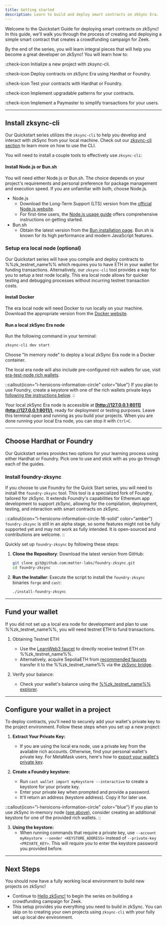 ```yaml
---
title: Getting started
description: Learn to build and deploy smart contracts on zkSync Era.
---
```


Welcome to the Quickstart Guide for deploying smart contracts on zkSync!
In this guide, we'll walk you through the process of creating and deploying a simple smart contract that creates a crowdfunding campaign for Zeek.

By the end of the series, you will learn integral pieces that will
help you become a great developer on zkSync! You will learn how to:

:check-icon Initialize a new project with zksync-cli.

:check-icon Deploy contracts on zkSync Era using Hardhat or Foundry.

:check-icon Test your contracts with Hardhat or Foundry.

:check-icon Implement upgradable patterns for your contracts.

:check-icon Implement a Paymaster to simplify transactions for your users.

---

## Install zksync-cli

Our Quickstart series utilizes the `zksync-cli` to help you develop and interact with zkSync from your local machine. Check out our
[zksync-cli section](/build/tooling/zksync-cli) to learn more on how to use the CLI.

You will need to install a couple tools to effectively use `zksync-cli`:

#### Install Node.js or Bun.sh

You will need either Node.js or Bun.sh.
The choice depends on your project's requirements and personal preference for package management and execution speed.
If you are unfamiliar with both, choose Node.js.

- Node.js
  - Download the Long-Term Support (LTS) version from the [official Node.js website](https://nodejs.org/en/download).
  - For first-time users, the [Node.js usage guide](https://nodejs.org/api/synopsis.html#usage)
  offers comprehensive instructions on getting started.
- Bun.sh
  - Obtain the latest version from the [Bun installation page](https://bun.sh/docs/installation).
  Bun.sh is known for its high performance and modern JavaScript features.

### Setup era local node (optional)

Our Quickstart series will have you compile and deploy contracts to
%%zk_testnet_name%% which requires you to have ETH in your wallet for funding transactions.
Alternatively, our `zksync-cli` tool provides a way for you to setup a test node locally.
This era local node allows for quicker testing and debugging processes without incurring testnet transaction costs.

#### Install Docker

The era local node will need Docker to run locally on your machine.
Download the appropriate version from the [Docker website](https://docs.docker.com/engine/install/).

#### Run a local zkSync Era node

Run the following command in your terminal:

```bash
zksync-cli dev start
```

Choose "In memory node" to deploy a local zkSync Era node in a Docker container.

The local era node will also include pre-configured rich wallets for use, visit [era-test-node rich wallets](/build/test-and-debug/in-memory-node#pre-configured-rich-wallets).

::callout{icon="i-heroicons-information-circle" color="blue"}
If you plan to use Foundry, create a keystore with one of the rich wallets private keys [following the instructions below](#configure-your-wallet-in-a-project).
::

Your local zkSync Era node is accessible at **[http://127.0.0.1:8011](http://127.0.0.1:8011/)**, ready for deployment or testing purposes.
Leave this terminal open and running as you build your projects.
When you are done running your local Era node, you can stop it with `Ctrl+C`.

---

## Choose Hardhat or Foundry

Our Quickstart series provides two options for your learning process using
either Hardhat or Foundry. Pick one to use and stick with as you go through
each of the guides.

<!-- Create a component that sets which tool they use and pre-set the tabs -->

### Install foundry-zksync

If you choose to use Foundry for the Quick Start series, you will need to
install the `foundry-zksync` tool. This tool is a specialized fork of Foundry, tailored for zkSync.
It extends Foundry's capabilities for Ethereum app development to support zkSync,
allowing for the compilation, deployment, testing, and interaction with smart contracts on zkSync.

::callout{icon="i-heroicons-information-circle-16-solid" color="amber"}
`foundry-zksync` is still in an alpha stage, so some features might not be fully supported
yet and may not work as fully intended. It is open-sourced and contributions are welcome.
::

Quickly set up `foundry-zksync` by following these steps:

1. **Clone the Repository**:
   Download the latest version from GitHub:

   ```bash
   git clone git@github.com:matter-labs/foundry-zksync.git
   cd foundry-zksync
   ```

2. **Run the Installer**:
   Execute the script to install the `foundry-zksync` binaries `forge` and `cast`:

   ```bash
   ./install-foundry-zksync
   ```

---

## Fund your wallet

If you did not set up a local era node for development and plan to use %%zk_testnet_name%%, you will need testnet ETH to fund transactions.

1. Obtaining Testnet ETH:

    - Use the [LearnWeb3 faucet](https://learnweb3.io/faucets/zksync_sepolia/)
    to directly receive testnet ETH on %%zk_testnet_name%%.
    - Alternatively, acquire SepoliaETH from [recommended faucets](/ecosystem/network-faucets)
    transfer it to the %%zk_testnet_name%% via the [zkSync bridge](https://portal.zksync.io/bridge/?network=sepolia).

2. Verify your balance:

   - Check your wallet's balance using the [%%zk_testnet_name%% explorer](%%zk_testnet_block_explorer_url%%).

---

## Configure your wallet in a project

To deploy contracts, you'll need to securely add your wallet's private key to the project environment. Follow these steps when you set up a new project:

1. **Extract Your Private Key:**
      <!-- markdownlint-disable-next-line MD013 -->
      - If you are using the local era node, use a private key from the available rich accounts. Otherwise, find your personal wallet's private key. For MetaMask users, here's how to [export your wallet's private key](https://support.metamask.io/hc/en-us/articles/360015289632-How-to-export-an-account-s-private-key).

2. **Create a Foundry keystore:**
      - Run `cast wallet import myKeystore --interactive` to create a keystore for your private key.
      - Enter your private key when prompted and provide a password.
      - It'll return an address (keystore address). Copy it for later use.

::callout{icon="i-heroicons-information-circle" color="blue"}
If you plan to use zkSync in-memory node ([see above](#run-a-local-zksync-era-node)), consider creating an additional
keystore for one of the provided rich wallets.
::

3. **Using the keystore:**
      <!-- markdownlint-disable-next-line MD013 -->
      - When running commands that require a private key, use `--account myKeystore --sender <KEYSTORE_ADDRESS>` instead of `--private-key <PRIVATE_KEY>`. This will require you to enter the keystore password you provided before.

---

## Next Steps

You should now have a fully working local environment to build new projects on zkSync!

- Continue to [Hello zkSync!](/build/zksync-101/hello-zksync) to begin the series on building a crowdfunding campaign for Zeek.
- This setup provides you everything you need to build in zkSync.
You can skip on to creating your own projects using `zksync-cli` with your fully set up local dev environment.
